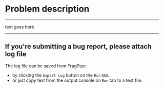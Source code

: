 # Problem description

---------------------
text goes here

---------------------

## If you're submitting a bug report, please attach log file

The log file can be saved from FragPipe:

- by clicking the `Export Log` button on the `Run` tab.
- or just copy text from the output console on `Run` tab to a text file.
